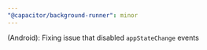 ```yaml
---
"@capacitor/background-runner": minor
---
```


(Android): Fixing issue that disabled `appStateChange` events
